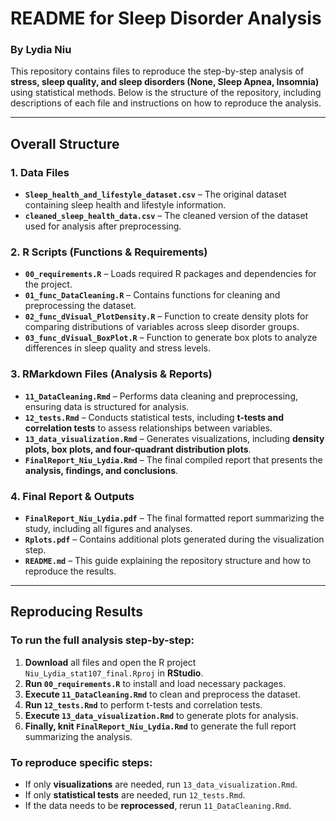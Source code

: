 # README for Sleep Disorder Analysis  
### By Lydia Niu  

This repository contains files to reproduce the step-by-step analysis of **stress, sleep quality, and sleep disorders (None, Sleep Apnea, Insomnia)** using statistical methods. Below is the structure of the repository, including descriptions of each file and instructions on how to reproduce the analysis.  

---

## **Overall Structure**  

### **1. Data Files**  
- **`Sleep_health_and_lifestyle_dataset.csv`** – The original dataset containing sleep health and lifestyle information.  
- **`cleaned_sleep_health_data.csv`** – The cleaned version of the dataset used for analysis after preprocessing.  

### **2. R Scripts (Functions & Requirements)**  
- **`00_requirements.R`** – Loads required R packages and dependencies for the project.  
- **`01_func_DataCleaning.R`** – Contains functions for cleaning and preprocessing the dataset.  
- **`02_func_dVisual_PlotDensity.R`** – Function to create density plots for comparing distributions of variables across sleep disorder groups.  
- **`03_func_dVisual_BoxPlot.R`** – Function to generate box plots to analyze differences in sleep quality and stress levels.  

### **3. RMarkdown Files (Analysis & Reports)**  
- **`11_DataCleaning.Rmd`** – Performs data cleaning and preprocessing, ensuring data is structured for analysis.  
- **`12_tests.Rmd`** – Conducts statistical tests, including **t-tests and correlation tests** to assess relationships between variables.  
- **`13_data_visualization.Rmd`** – Generates visualizations, including **density plots, box plots, and four-quadrant distribution plots**.  
- **`FinalReport_Niu_Lydia.Rmd`** – The final compiled report that presents the **analysis, findings, and conclusions**.  

### **4. Final Report & Outputs**  
- **`FinalReport_Niu_Lydia.pdf`** – The final formatted report summarizing the study, including all figures and analyses.  
- **`Rplots.pdf`** – Contains additional plots generated during the visualization step.  
- **`README.md`** – This guide explaining the repository structure and how to reproduce the results.  

---

## **Reproducing Results**  

### **To run the full analysis step-by-step:**  
1. **Download** all files and open the R project `Niu_Lydia_stat107_final.Rproj` in **RStudio**.  
2. **Run `00_requirements.R`** to install and load necessary packages.  
3. **Execute `11_DataCleaning.Rmd`** to clean and preprocess the dataset.  
4. **Run `12_tests.Rmd`** to perform t-tests and correlation tests.  
5. **Execute `13_data_visualization.Rmd`** to generate plots for analysis.  
6. **Finally, knit `FinalReport_Niu_Lydia.Rmd`** to generate the full report summarizing the analysis.  

### **To reproduce specific steps:**  
- If only **visualizations** are needed, run `13_data_visualization.Rmd`.  
- If only **statistical tests** are needed, run `12_tests.Rmd`.  
- If the data needs to be **reprocessed**, rerun `11_DataCleaning.Rmd`.  

